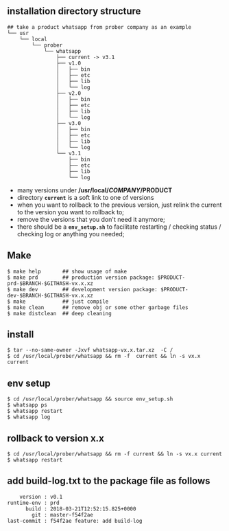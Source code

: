 ## installation directory structure
```
## take a product whatsapp from prober company as an example
└── usr
    └── local
        └── prober
            └── whatsapp
                ├── current -> v3.1
                ├── v1.0
                │   ├── bin
                │   ├── etc
                │   ├── lib
                │   └── log
                ├── v2.0
                │   ├── bin
                │   ├── etc
                │   ├── lib
                │   └── log
                ├── v3.0
                │   ├── bin
                │   ├── etc
                │   ├── lib
                │   └── log
                └── v3.1
                    ├── bin
                    ├── etc
                    ├── lib
                    └── log
```
- many versions under **/usr/local/$COMPANY/$PRODUCT**
- directory **`current`** is a soft link to one of versions
- when you want to rollback to the previous version, just relink the current to the version you want to rollback to;
- remove the versions that you don't need it anymore;
- there should be a **`env_setup.sh`** to facilitate restarting / checking status / checking log or anything you needed;

## Make
```
$ make help       ## show usage of make
$ make prd        ## production version package: $PRODUCT-prd-$BRANCH-$GITHASH-vx.x.xz
$ make dev        ## development version package: $PRODUCT-dev-$BRANCH-$GITHASH-vx.x.xz
$ make            ## just compile
$ make clean      ## remove obj or some other garbage files
$ make distclean  ## deep cleaning
```

## install
```
$ tar --no-same-owner -Jxvf whatsapp-vx.x.tar.xz  -C /
$ cd /usr/local/prober/whatsapp && rm -f  current && ln -s vx.x current
```

## env setup
```
$ cd /usr/local/prober/whatsapp && source env_setup.sh
$ whatsapp ps
$ whatsapp restart
$ whatsapp log
```

## rollback to version x.x
```
$ cd /usr/local/prober/whatsapp && rm -f current && ln -s vx.x current
$ whatsapp restart
```

## add build-log.txt to the package file as follows
```
    version : v0.1
runtime-env : prd
      build : 2018-03-21T12:52:15.825+0000
        git : master-f54f2ae
last-commit : f54f2ae feature: add build-log
```










